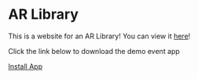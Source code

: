 # AR Library
This is a website for an AR Library! You can view it [here](Website.html)!


Click the link below to download the demo event app 

<a href="itms-services://?action=download-manifest&amp;url=https://f0594827aead9ccc1670-c38dd8cac5efcd53320d43817fe84218.ssl.cf5.rackcdn.com/HoloDeb/manifest.plist">Install App</a>

